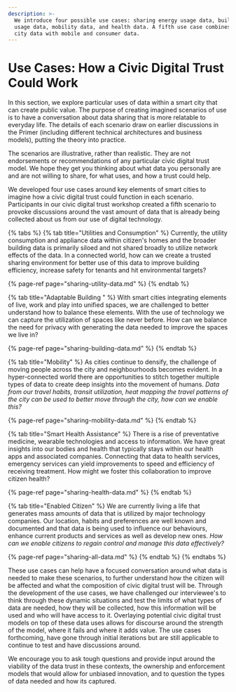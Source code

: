 ```yaml
---
description: >-
  We introduce four possible use cases: sharing energy usage data, building
  usage data, mobility data, and health data. A fifth use case combines smart
  city data with mobile and consumer data.
---
```


# Use Cases: How a Civic Digital Trust Could Work

In this section, we explore particular uses of data within a smart city that can create public value. The purpose of creating imagined scenarios of use is to have a conversation about data sharing that is more relatable to everyday life. The details of each scenario draw on earlier discussions in the Primer \(including different technical architectures and business models\), putting the theory into practice. 

The scenarios are illustrative, rather than realistic. They are not endorsements or recommendations of any particular civic digital trust model. We hope they get you thinking about what data you personally are and are not willing to share, for what uses, and how a trust could help.

We developed four use cases around key elements of smart cities to imagine how a civic digital trust could function in each scenario. Participants in our civic digital trust workshop created a fifth scenario to provoke discussions around the vast amount of data that is already being collected about us from our use of digital technology. 

{% tabs %}
{% tab title="Utilities and Consumption" %}
Currently, the utility consumption and appliance data within citizen's homes and the broader building data is primarily siloed and not shared broadly to utilize network effects of the data.  In a connected world, how can we create a trusted sharing environment for better use of this data to improve building efficiency, increase safety for tenants and hit environmental targets?

{% page-ref page="sharing-utility-data.md" %}
{% endtab %}

{% tab title="Adaptable Building " %}
With smart cities integrating elements of live, work and play into unified spaces, we are challenged to better understand how to balance these elements.  With the use of technology we can capture the utilization of spaces like never before.  How can we balance the need for privacy with generating the data needed to improve the spaces we live in?

{% page-ref page="sharing-building-data.md" %}
{% endtab %}

{% tab title="Mobility" %}
As cities continue to densify, the challenge of moving people across the city and neighbourhoods becomes evident.  In a hyper-connected world there are opportunities to stitch together multiple types of data to create deep insights into the movement of humans.  _Data from our travel habits, transit utilization, heat mapping the travel patterns of the city can be used to better move through the city, how can we enable this?_

{% page-ref page="sharing-mobility-data.md" %}
{% endtab %}

{% tab title="Smart Health Assistance" %}
There is a rise of preventative medicine, wearable technologies and access to information.  We have great insights into our bodies and health that typically stays within our health apps and associated companies.  Connecting that data to health services, emergency services can yield improvements to speed and efficiency of receiving treatment.  How might we foster this collaboration to improve citizen health?

{% page-ref page="sharing-health-data.md" %}
{% endtab %}

{% tab title="Enabled Citizen" %}
We are currently living a life that generates mass amounts of data that is utilized by major technology companies. Our location, habits and preferences are well known and documented and that data is being used to influence our behaviours, enhance current products and services as well as develop new ones.  _How can we enable citizens to regain control and manage this data effectively?_

{% page-ref page="sharing-all-data.md" %}
{% endtab %}
{% endtabs %}

These use cases can help have a focused conversation around what data is needed to make these scenarios, to further understand how the citizen will be affected and what the composition of civic digital trust will be.  Through the development of the use cases, we have challenged our interviewee's to think through these dynamic situations and test the limits of what types of data are needed, how they will be collected, how this information will be used and who will have access to it.  Overlaying potential civic digital trust models on top of these data uses allows for discourse around the strength of the model, where it fails and where it adds value.  The use cases forthcoming, have gone through initial iterations but are still applicable to continue to test and have discussions around.  

We encourage you to ask tough questions and provide input around the viability of the data trust in these contexts, the ownership and enforcement models that would allow for unbiased innovation, and to question the types of data needed and how its captured.



